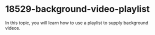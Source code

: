 # 18529-background-video-playlist
In this topic, you will learn how to use a playlist to supply background videos.
